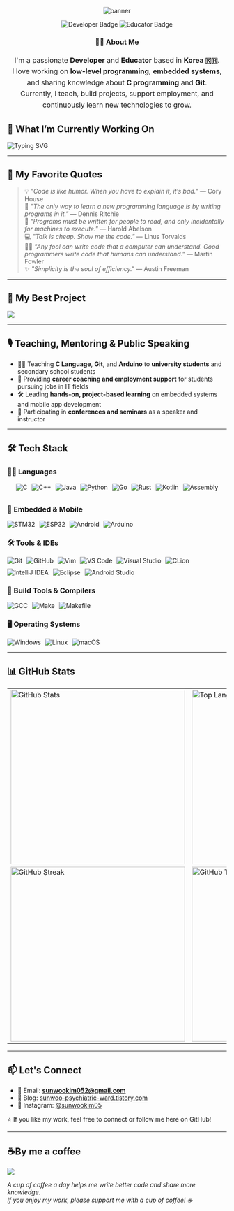 <p align="center">
  <img src="https://capsule-render.vercel.app/api?type=waving&color=gradient&height=200&section=header&text=👋+Hi+there,+I'm+Sunwoo+Kim!&fontSize=40&fontColor=ffffff&fontAlign=50" alt="banner"/>
</p>

<div align="center" style="margin-bottom: 20px;">
  <img src="https://img.shields.io/badge/Developer-0A66C2?style=for-the-badge&logo=c&logoColor=white" alt="Developer Badge"/>
  <img src="https://img.shields.io/badge/Educator-FF6F00?style=for-the-badge&logo=bookstack&logoColor=white" alt="Educator Badge"/>
</div>

<div align="center" style="max-width: 700px; margin: auto; font-size: 16px; line-height: 1.6;">
  <p><strong>👨‍💻 About Me</strong></p>
  <p>
    I'm a passionate <strong>Developer</strong> and <strong>Educator</strong> based in <strong>Korea 🇰🇷</strong>.<br/>
    I love working on <strong>low-level programming</strong>, <strong>embedded systems</strong>, and sharing knowledge about <strong>C programming</strong> and <strong>Git</strong>.<br/>
    Currently, I teach, build projects, support employment, and continuously learn new technologies to grow.
  </p>
</div>



## 🌟 What I’m Currently Working On

<img src="https://readme-typing-svg.demolab.com?font=Fira+Code&weight=500&size=24&pause=1000&color=1E90FF&width=900&height=65&lines=Building+examples+and+libraries+for+Object-Oriented+Programming+in+C;Developing+interactive+learning+materials+for+my+students" alt="Typing SVG" />

---

## 💬 My Favorite Quotes

> 💡 *"Code is like humor. When you have to explain it, it’s bad."* — Cory House  
> 🧠 *"The only way to learn a new programming language is by writing programs in it."* — Dennis Ritchie  
> 👥 *"Programs must be written for people to read, and only incidentally for machines to execute."* — Harold Abelson  
> 💻 *"Talk is cheap. Show me the code."* — Linus Torvalds  
> 🧑‍💻 *"Any fool can write code that a computer can understand. Good programmers write code that humans can understand."* — Martin Fowler  
> ✨ *"Simplicity is the soul of efficiency."* — Austin Freeman  

---

## 🚀 My Best Project

<p>
  <a href="https://github.com/sunwookim05/Object-Oriented-C-Language">
    <img src="https://github-readme-stats.vercel.app/api/pin/?username=sunwookim05&repo=Object-Oriented-C-Language&theme=tokyonight&hide_border=true" />
  </a>
</p>

---

## 🎙️ Teaching, Mentoring & Public Speaking

- 👨‍🏫 Teaching **C Language**, **Git**, and **Arduino** to **university students** and secondary school students  
- 🧭 Providing **career coaching and employment support** for students pursuing jobs in IT fields  
- 🛠️ Leading **hands-on, project-based learning** on embedded systems and mobile app development  
- 📢 Participating in **conferences and seminars** as a speaker and instructor  

---

## 🛠️ Tech Stack

### 🧑‍💻 Languages  
<div style="display: flex; flex-wrap: wrap; gap: 10px; justify-content: center; margin-bottom: 2rem;">
  <img src="https://img.shields.io/badge/C-A8B9CC?style=flat-square&logo=c&logoColor=white" alt="C" />
  <img src="https://img.shields.io/badge/C++-00599C?style=flat-square&logo=c%2B%2B&logoColor=white" alt="C++" />
  <img src="https://img.shields.io/badge/Java-007396?style=flat-square&logo=coffeescript&logoColor=white" alt="Java" />
  <img src="https://img.shields.io/badge/Python-3776AB?style=flat-square&logo=python&logoColor=white" alt="Python" />
  <img src="https://img.shields.io/badge/Go-00ADD8?style=flat-square&logo=go&logoColor=white" alt="Go" />
  <img src="https://img.shields.io/badge/Rust-000000?style=flat-square&logo=rust&logoColor=white" alt="Rust" />
  <img src="https://img.shields.io/badge/Kotlin-7F52FF?style=flat-square&logo=kotlin&logoColor=white" alt="Kotlin" />
  <img src="https://img.shields.io/badge/Assembly-6E4C13?style=flat-square&logo=compilerexplorer&logoColor=white" alt="Assembly" />
</div>

### 📱 Embedded & Mobile  
<div style="display: flex; flex-wrap: wrap; gap: 10px; align-items: center;">
  <img src="https://img.shields.io/badge/STM32-03234B?style=flat-square&logo=stmicroelectronics&logoColor=white" alt="STM32" />
  <img src="https://img.shields.io/badge/ESP32-000000?style=flat-square&logo=espressif&logoColor=white" alt="ESP32" />
  <img src="https://img.shields.io/badge/Android-3DDC84?style=flat-square&logo=android&logoColor=white" alt="Android" />
  <img src="https://img.shields.io/badge/Arduino-00979D?style=flat-square&logo=arduino&logoColor=white" alt="Arduino" />
</div>

### 🛠️ Tools & IDEs  
<div style="display: flex; flex-wrap: wrap; gap: 10px; align-items: center;">
  <img src="https://img.shields.io/badge/Git-F05032?style=flat-square&logo=git&logoColor=white" alt="Git" />
  <img src="https://img.shields.io/badge/GitHub-181717?style=flat-square&logo=github&logoColor=white" alt="GitHub" />
  <img src="https://img.shields.io/badge/Vim-019733?style=flat-square&logo=vim&logoColor=white" alt="Vim" />
  <img src="https://img.shields.io/badge/VS%20Code-007ACC?style=flat-square&logo=visual-studio-code&logoColor=white" alt="VS Code" />
  <img src="https://img.shields.io/badge/Visual%20Studio-5C2D91?style=flat-square&logo=visual-studio&logoColor=white" alt="Visual Studio" />
  <img src="https://img.shields.io/badge/CLion-000000?style=flat-square&logo=clion&logoColor=white" alt="CLion" />
  <img src="https://img.shields.io/badge/IntelliJ%20IDEA-000000?style=flat-square&logo=intellij-idea&logoColor=white" alt="IntelliJ IDEA" />
  <img src="https://img.shields.io/badge/Eclipse-2C2255?style=flat-square&logo=eclipse-ide&logoColor=white" alt="Eclipse" />
  <img src="https://img.shields.io/badge/Android%20Studio-3DDC84?style=flat-square&logo=android-studio&logoColor=white" alt="Android Studio" />
</div>

### 🧱 Build Tools & Compilers  
<div style="display: flex; flex-wrap: wrap; gap: 10px; align-items: center;">
  <img src="https://img.shields.io/badge/GCC-353a42?style=flat-square&logo=gnu&logoColor=white" alt="GCC" />
  <img src="https://img.shields.io/badge/Make-000000?style=flat-square&logo=gnubash&logoColor=white" alt="Make" />
  <img src="https://img.shields.io/badge/Makefile-3776AB?style=flat-square&logo=gnubash&logoColor=white" alt="Makefile" />
</div>

### 🖥️ Operating Systems  
<div style="display: flex; flex-wrap: wrap; gap: 10px; align-items: center;">
  <img src="https://img.shields.io/badge/Windows-0078D6?style=flat-square&logo=windows&logoColor=white" alt="Windows" />
  <img src="https://img.shields.io/badge/Linux-FCC624?style=flat-square&logo=linux&logoColor=black" alt="Linux" />
  <img src="https://img.shields.io/badge/macOS-000000?style=flat-square&logo=apple&logoColor=white" alt="macOS" />
</div>

---

## 📊 GitHub Stats

<div align="center">

<div align="center">

<table>
  <tr>
    <td><img src="https://github-readme-stats.vercel.app/api?username=sunwookim05&show_icons=true&theme=tokyonight&animate=true&custom_title=Sunwoo%27s%20GitHub%20Stats&hide_border=true&card_width=400" alt="GitHub Stats" width="400"/></td>
    <td><img src="https://github-readme-stats.vercel.app/api/top-langs/?username=sunwookim05&langs_count=10&layout=compact&theme=tokyonight&hide_border=true&card_width=400" alt="Top Languages" width="400"/></td>
  </tr>
  <tr>
    <td><img src="https://streak-stats.demolab.com/?user=sunwookim05&theme=tokyonight&hide_border=true" alt="GitHub Streak" width="400"/></td>
    <td><img src="https://github-profile-trophy.vercel.app/?username=sunwookim05&theme=tokyonight&column=7&margin-w=10&margin-h=15" alt="GitHub Trophy" width="400"/></td>
  </tr>
</table>

</div>


</div>

---

## 📫 Let's Connect

- 📧 Email: **sunwookim052@gmail.com**  
- 📖 Blog: [sunwoo-psychiatric-ward.tistory.com](https://sunwoo-psychiatric-ward.tistory.com/)  
- 📸 Instagram: [@sunwookim05](https://instagram.com/sunwookim05)

⭐️ If you like my work, feel free to connect or follow me here on GitHub!

---

## ☕By me a coffee

<p>
  <a href="https://www.buymeacoffee.com/sunwookim05" target="_blank">
    <img src="https://img.shields.io/badge/☕-Buy%20Me%20a%20Coffee-ffdd00?style=flat-square">
  </a>
</p>
<p>
  <i>
    A cup of coffee a day helps me write better code and share more knowledge.<br/>
    If you enjoy my work, please support me with a cup of coffee! ☕
  </i>
</p>
